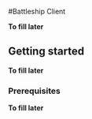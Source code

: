 #Battleship Client

**To fill later**

## Getting started

**To fill later**

### Prerequisites

**To fill later**